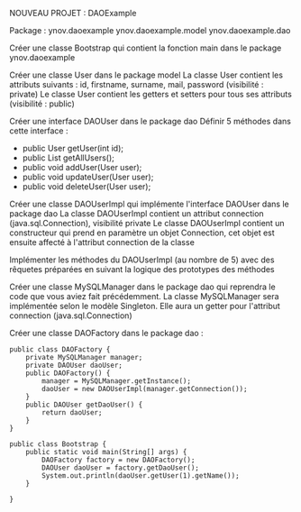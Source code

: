 NOUVEAU PROJET : DAOExample

Package : 
ynov.daoexample
ynov.daoexample.model
ynov.daoexample.dao

Créer une classe Bootstrap qui contient la fonction main dans le package ynov.daoexample

Créer une classe User dans le package model
La classe User contient les attributs suivants : id, firstname, surname, mail, password  (visibilité : private)
Le classe User contient les getters et setters pour tous ses attributs (visibilité : public)

Créer une interface DAOUser dans le package dao
Définir 5 méthodes dans cette interface :
 - public User getUser(int id);
 - public List<User> getAllUsers();
 - public void addUser(User user);
 - public void updateUser(User user);
 - public void deleteUser(User user);

Créer une classe DAOUserImpl qui implémente l'interface DAOUser dans le package dao 
La classe DAOUserImpl contient un attribut connection (java.sql.Connection), visibilité private
Le classe DAOUserImpl contient un constructeur qui prend en paramètre un objet Connection, 
cet objet est ensuite affecté à l'attribut connection de la classe

Implémenter les méthodes du DAOUserImpl (au nombre de 5) avec des rêquetes préparées en suivant la logique des prototypes des méthodes

Créer une classe MySQLManager dans le package dao qui reprendra le code que vous aviez fait précédemment.
La classe MySQLManager sera implémentée selon le modèle Singleton. Elle aura un getter pour l'attribut connection (java.sql.Connection)

Créer une classe DAOFactory dans le package dao :

```
public class DAOFactory {
	private MySQLManager manager;
	private DAOUser daoUser;
	public DAOFactory() {
		manager = MySQLManager.getInstance();
		daoUser = new DAOUserImpl(manager.getConnection());
	}
	public DAOUser getDaoUser() {
		return daoUser;
	}
} 
```

```
public class Bootstrap {
	public static void main(String[] args) {
		DAOFactory factory = new DAOFactory();
		DAOUser daoUser = factory.getDaoUser();
		System.out.println(daoUser.getUser(1).getName());
	}

}